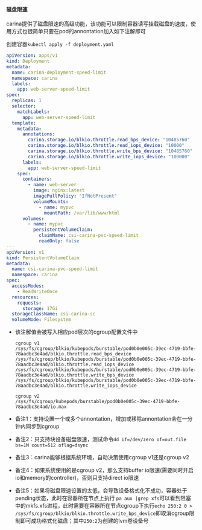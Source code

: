 #### 磁盘限速

carina提供了磁盘限速的高级功能，该功能可以限制容器读写挂载磁盘的速度，使用方式也很简单只要在pod的annontation加入如下注解即可

创建容器`kubectl apply -f deployment.yaml`

```yaml
apiVersion: apps/v1
kind: Deployment
metadata:
  name: carina-deployment-speed-limit
  namespace: carina
  labels:
    app: web-server-speed-limit
spec:
  replicas: 1
  selector:
    matchLabels:
      app: web-server-speed-limit
  template:
    metadata:
      annotations:
        carina.storage.io/blkio.throttle.read_bps_device: "10485760"
        carina.storage.io/blkio.throttle.read_iops_device: "10000"
        carina.storage.io/blkio.throttle.write_bps_device: "10485760"
        carina.storage.io/blkio.throttle.write_iops_device: "100000"
      labels:
        app: web-server-speed-limit
    spec:
      containers:
        - name: web-server
          image: nginx:latest
          imagePullPolicy: "IfNotPresent"
          volumeMounts:
            - name: mypvc
              mountPath: /var/lib/www/html
      volumes:
        - name: mypvc
          persistentVolumeClaim:
            claimName: csi-carina-pvc-speed-limit
            readOnly: false
---
apiVersion: v1
kind: PersistentVolumeClaim
metadata:
  name: csi-carina-pvc-speed-limit
  namespace: carina
spec:
  accessModes:
    - ReadWriteOnce
  resources:
    requests:
      storage: 17Gi
  storageClassName: csi-carina-sc
  volumeMode: Filesystem
```

- 该注解值会被写入相应pod层次的cgroup配置文件中

  ```shell
  cgroup v1
  /sys/fs/cgroup/blkio/kubepods/burstable/pod0b0e005c-39ec-4719-bbfe-78aadbc3e4ad/blkio.throttle.read_bps_device
  /sys/fs/cgroup/blkio/kubepods/burstable/pod0b0e005c-39ec-4719-bbfe-78aadbc3e4ad/blkio.throttle.read_iops_device
  /sys/fs/cgroup/blkio/kubepods/burstable/pod0b0e005c-39ec-4719-bbfe-78aadbc3e4ad/blkio.throttle.write_bps_device
  /sys/fs/cgroup/blkio/kubepods/burstable/pod0b0e005c-39ec-4719-bbfe-78aadbc3e4ad/blkio.throttle.write_iops_device
  ```
  ```shell
  cgroup v2
  /sys/fs/cgroup/kubepods/burstable/pod0b0e005c-39ec-4719-bbfe-78aadbc3e4ad/io.max
  ```

- 备注1：支持设置一个或多个annontation，增加或移除annontation会在一分钟内同步到cgroup
- 备注2：只支持块设备磁盘限速，测试命令`dd if=/dev/zero of=out.file bs=1M count=512 oflag=dsync`
- 备注3：carina能够根据系统环境，自动决策使用cgroup v1还是cgroup v2
- 备注4：如果系统使用的是cgroup v2，那么支持buffer io限速(需要同时开启io和memory的controller)，否则只支持direct io限速
- 备注5：如果将磁盘限速设置的太低，会导致设备格式化不成功，容器处于pending状态，此时在容器所在节点上执行 `pa aux |grep xfs`可以看到阻塞中的mkfs.xfs进程，此时需要在容器所在节点cgroup下执行`echo 250:2 0 >  /sys/fs/cgroup/blkio/blkio.throttle.write_bps_device`即取消cgroup限制即可成功格式化磁盘；其中`250:2`为创建的lvm卷设备号